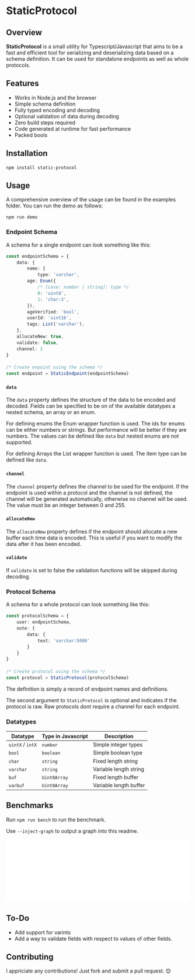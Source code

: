 # StaticProtocol

## Overview
**StaticProtocol** is a small utility for Typescript/Javascript that aims to be a fast and efficient tool for serializing and deserializing data based on a schema definition. It can be used for standalone endpoints as well as whole protocols.


## Features
- Works in Node.js and the browser 
- Simple schema definition
- Fully typed encoding and decoding
- Optional validation of data during decoding
- Zero build steps required
- Code generated at runtime for fast performance
- Packed bools

## Installation
```
npm install static-protocol
```

## Usage

A comprehensive overview of the usage can be found in the examples folder. You can run the demo as follows:
```
npm run demo
```

### Endpoint Schema
A schema for a single endpoint can look something like this:
```ts
const endpointSchema = {
    data: {
        name: {
            type: 'varchar',
        age: Enum({ 
            /* [case: number | string]: type */
            0: 'uint8',
            1: 'char:3',
        }),
        ageVerified: 'bool',
        userId: 'uint16',
        tags: List('varchar'),
    },
    allocateNew: true,
    validate: false,
    channel: 1
}

/* Create enpoint using the schema */
const endpoint = StaticEndpoint(endpointSchema)
```
#### `data`
The `data` property defines the structure of the data to be encoded and decoded. Fields can be specified to be on of the available datatypes a nested schema, an array or an enum.

For defining enums the Enum wrapper function is used. The ids for enums can be either numbers or strings. But performance will be better if they are numbers. The values can be defined like `data` but nested enums are not supported.

For defining Arrays the List wrapper function is used. The item type can be defined like `data`.

#### `channel`
The `channel` property defines the channel to be used for the endpoint. If the endpoint is used within a protocol and the channel is not defined, the channel will be generated automatically, otherwise no channel will be used. The value must be an integer between 0 and 255.

#### `allocateNew`
The `allocateNew` property defines if the endpoint should allocate a new buffer each time data is encoded. This is useful if you want to modify the data after it has been encoded.

#### `validate`
If `validate` is set to false the validation functions will be skipped during decoding.

### Protocol Schema
A schema for a whole protocol can look something like this:
```ts
const protocolSchema = {
    user: endpointSchema,
    note: {
        data: {
            text: 'varchar:5000'
        }
    }
}

/* Create protocol using the schema */
const protocol = StaticProtocol(protocolSchema)
```
The definition is simply a record of endpoint names and definitions.

The second argument to `StaticProtocol` is optional and indicates if the protocol is raw. Raw protocols dont require a channel for each endpoint.

### Datatypes

| Datatype         | Type in Javascript | Description                |
| ---------------- | ------------------ | -------------------------- |
| `uintX` / `intX` | `number`           | Simple integer types       |
| `bool`           | `boolean`          | Simple boolean type        |
| `char`           | `string`           | Fixed length string        |
| `varchar`        | `string`           | Variable length string     |
| `buf`            | `Uint8Array`       | Fixed length buffer        |
| `varbuf`         | `Uint8Array`       | Variable length buffer     |

## Benchmarks
 
Run `npm run bench` to run the benchmark.

Use `--inject-graph` to output a graph into this readme.

<img src="./assets/graph.svg">

## To-Do
- Add support for varints
- Add a way to validate fields with respect to values ​​of other fields.

## Contributing
I appriciate any contributions! Just fork and submit a pull request. 😊